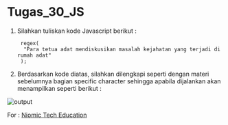 # Tugas_30_JS

1. Silahkan tuliskan kode Javascript berikut :

		regex(
		 "Para tetua adat mendiskusikan masalah kejahatan yang terjadi di rumah adat"
		);

2. Berdasarkan kode diatas, silahkan dilengkapi seperti dengan materi sebelumnya bagian specific character sehingga apabila dijalankan akan menampilkan seperti berikut :
<p>
<img src="https://lh4.googleusercontent.com/tl6dhZrhnbWgXxmAgccGO7wzS1hvmYR9MxIlN9e2tAuG4R7TayL14Fe-vf3GeiEbmUy3EUFArQai7rHpKM4a67_ZUTexztD00ZwfuRobADLb7AvEbbSmrg6hJYpLHvw_DHbLT13S" alt="output"/>
</p>

For : [Niomic Tech Education](https://niomic.com/)
